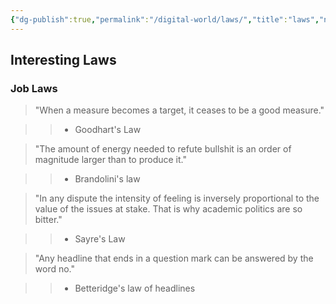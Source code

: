 ```yaml
---
{"dg-publish":true,"permalink":"/digital-world/laws/","title":"laws","noteIcon":""}
---
```



## Interesting Laws

### Job Laws

> "When a measure becomes a target, it ceases to be a good measure."
>

>> - Goodhart's Law

>
>
> "The amount of energy needed to refute bullshit is an order of magnitude larger than to produce it."
>

>> - Brandolini's law

>
>
> "In any dispute the intensity of feeling is inversely proportional to the value of the issues at stake. That is why academic politics are so bitter."
>

>> - Sayre's Law

>
>

>"Any headline that ends in a question mark can be answered by the word no."

>
>
>>
>

>> - Betteridge's law of headlines
